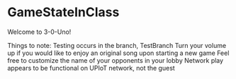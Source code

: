 # GameStateInClass

Welcome to 3-0-Uno!

Things to note:
    Testing occurs in the branch, TestBranch
    Turn your volume up if you would like to enjoy an original song upon starting a new game
    Feel free to customize the name of your opponents in your lobby
    Network play appears to be functional on UPIoT network, not the guest
    
    
